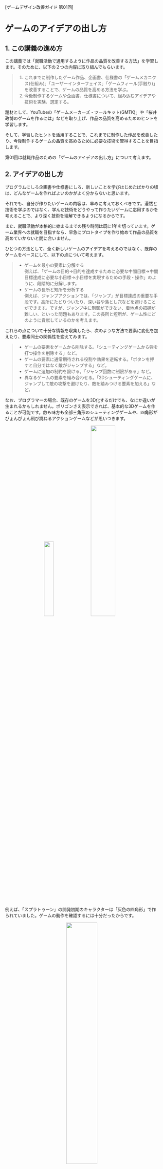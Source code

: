 [ゲームデザイン改善ガイド 第01回]

# ゲームのアイデアの出し方

## 1. この講義の進め方

この講義では「就職活動で通用するように作品の品質を改善する方法」を学習します。そのために、以下の２つの内容に取り組んでもらいます。

>1. これまでに制作したゲーム作品、企画書、仕様書の「ゲームメカニクス(仕組み)」「ユーザーインターフェイス」「ゲームフィール(手触り)」を改善することで、ゲームの品質を高める方法を学ぶ。
>2. 今後制作するゲームや企画書、仕様書について、組み込むアイデアや技術を実験、選定する。

題材として、YouTubeの「ゲームメーカーズ・ツールキット(GMTK)」や「桜井政博のゲームを作るには」などを取り上げ、作品の品質を高めるためのヒントを学習します。

そして、学習したヒントを活用することで、これまでに制作した作品を改善したり、今後制作するゲームの品質を高めるために必要な技術を習得することを目指します。

第01回は就職作品のための「ゲームのアイデアの出し方」について考えます。

<div style="page-break-after: always"></div>

## 2. アイデアの出し方

プログラムにしろ企画書や仕様書にしろ、新しいことを学びはじめたばかりの頃は、どんなゲームを作ればよいのかがよく分からないと思います。

それでも、自分が作りたいゲームの内容は、早めに考えておくべきです。漫然と技術を学ぶのではなく、学んだ技術をどうやって作りたいゲームに応用するかを考えることで、より深く技術を理解できるようになるからです。

また、就職活動が本格的に始まるまでの残り時間は既に1年を切っています。ゲーム業界への就職を目指すなら、早急にプロトタイプを作り始めて作品の品質を高めていかないと間に合いません。

ひとつの方法として、全く新しいゲームのアイデアを考えるのではなく、既存のゲームをベースにして、以下の点について考えます。

>* ゲームを最小の要素に分解する<br>
>例えば、「ゲームの目的→目的を達成するために必要な中間目標→中間目標達成に必要な小目標→小目標を実現するための手段・操作」のように、段階的に分解します。
>* ゲームの長所と短所を分析する<br>
>例えば、ジャンプアクションでは、「ジャンプ」が目標達成の重要な手段です。高所にたどりついたり、深い谷や落とし穴などを避けることができます。ですが、ジャンプ中に制御ができない、着地点の把握が難しい、といった問題もあります。この長所と短所が、ゲーム性にどのように貢献しているのかを考えます。

これらの点について十分な情報を収集したら、次のような方法で要素に変化を加えたり、要素同士の関係性を変えてみます。

>* ゲームの要素をゲームから削除する。「シューティングゲームから弾を打つ操作を削除する」など。
>* ゲームの要素に通常期待される役割や効果を逆転する。「ボタンを押すと自分ではなく敵がジャンプする」など。
>* ゲームに追加の制約を設ける。「ジャンプ回数に制限がある」など。
>* 異なるゲームの要素を組み合わせる。「2Dシューティングゲームに、ジャンプして敵の攻撃を避けたり、敵を踏みつける要素を加える」など。

なお、プログラマーの場合、既存のゲームを3D化するだけでも、なにか違いが生まれるかもしれません。ポリゴンさえ表示できれば、基本的な3Dゲームを作ることが可能です。敵も味方も全部三角形のシューティングゲームや、四角形がぴょんぴょん飛び跳ねるアクションゲームなどが思いつきます。

<p align="center">
<img src="images/rc03/simple_3d_shooting.png" width="25%" />&emsp;<img src="images/rc03/simple_3d_platformer.png" width="40%" />
</p>

例えば、「スプラトゥーン」の開発初期のキャラクターは「灰色の四角形」で作られていました。ゲームの動作を確認するには十分だったからです。

<p align="center">
<img src="images/rc03/photo7.jpg" width="45%" /><br>
<a href="https://www.nintendo.co.jp/wiiu/interview/agmj/vol1/index.html">社長が訊く「Splatoon(スプラトゥーン)」</a>より
</p>

上記の方法は例に過ぎません。現在までに得た知識や経験を使って、過去に作成した企画書や仕様書に要素を付け加えたり、表現を洗練させるだけでも、ひと味違った作品につながる場合があります。

いずれにしても、早めに作りたい作品の内容を決めておくことが重要です。手がかりがない場合は、とりあえず「好きなゲームと同じジャンルのゲーム」を作ってみるのがよいでしょう。

<div style="page-break-after: always"></div>

## 3. ジャンルによる難易度の違い

ゲームを作る難易度は、ゲームジャンルによって大きく異なります。あまり難しいジャンルを選んでしまうと「いつまでたってもゲームが完成しない」ということになりかねません。

以下のリストは、ゲームのジャンルを制作難易度の低い順に並べたものです。ジャンルを決める参考にしてください。

>1. (難易度:易しい) 3Dジャンプアクション
>2. FPS(ファースト・パーソン・シューティング)
>3. TPS(サード・パーソン・シューティング)
>4. RCG(レーシング・ゲーム)
>5. 格闘ゲーム
>6. アクション・アドベンチャー
>7. RPG(ロール・プレイング・ゲーム)
>8. (難易度:難しい)RTS(リアルタイム・ストラテジー)

これはおおよその目安で、どのジャンルであっても簡単に作ろうと思えばいくらでも簡単にできますし、逆に難しくしようと思えばいくらでも難しくできます。

例えば「ジャンプとダッシュを使って、直方体を組み合わせた地形のゴールまでたどり着く3Dジャンプアクション」は、かなり簡単に作れそうです。

しかし、「二段ジャンプ、壁ジャンプ、ダッシュジャンプのような多彩なアクションを駆使することで、複雑な地形と、高度なAIを持つ敵の妨害をくぐり抜けて、ゴールまで辿り着く3Dジャンプアクション」となると、大きく難易度が上がります。

他にも、「それぞれが多彩な技を持つ10人以上のキャラを選択できる3D格闘ゲーム」を作るのは大変そうです。しかし、「キャラが棒人間だけで操作はパンチとガードだけの格闘ゲーム」であれば、もっと簡単に作れるでしょう。

そのため、さきほどのリストは「最低限ゲームとして遊べる程度の内容を作ろうとすると、相対的にこのくらいの難易度になるという目安」くらいに考えてください。例えば、難易度の高いRPGやRTSを最低限遊べるレベルで作るには、プログラムにしろ仕様にしろ、かなりの分量をこなさなくてはならないでしょう。

なお、この時点で決めたジャンルはあとで変えても構いません。開発が進むにつれて「このゲームにふさわしいジャンルを発見したが、それは当初予定していたジャンルとは違う」、というのはよくあることです。

<div style="page-break-after: always"></div>

それから、ほとんどの2Dゲームと比べて、3Dゲームの制作は難易度が一気に上がります。<br>
空間の理解、ベクトルと行列を使った座標の操作など、要求される数学の技術と知識が高くなるからです。

とはいえ、ゲーム会社への就職を目指すなら、3D主体の作品を作らざるを得ません。<br>
一応、「グラフィックスは3Dでゲーム内容は2D」というデザインを選ぶ方法もあります。例えば、次のような内容が考えられます。

>* 横スクロールジャンプアクション(表示は3D)
>* 見下ろし型シューティングゲーム(表示は3D)

つまり、ゲーム性に関わる部分は2Dで、表示だけ3Dにするやりかたです。「スーパーマリオ・ワンダー」や「ソニック・ザ・ヘッジホッグ」のようなゲームが該当します。

もちろん、3D技術の勝負からは半分降りることになるため、普通に作品を完成させるだけでは就職は難しいでしょう。就職するためには「他の候補者より優れた部分が必要」という事実は変えられないからです。

そのため、操作感や演出、敵のアルゴリズムなど、3D以外の部分で技術力をアピールしていく必要があります。「3Dでがんばる」か「その他の技術で超がんばる」かの二択で考えてください。

<div style="page-break-after: always"></div>

## 4. ゲームデザインの再利用

<p align="center">
<img src="images/rc03/26477384_idea.jpg" width="45%" /><br>
<a href="https://www.freepik.com/free-vector/lightbulb-idea-puzzle-team-solving-puzzle-teamwork_26477384.htm">Image by vector4stock</a> on Freepik
</p>

ゲームにおいて「新規性のあるアイデア」は、他のゲームとの差別化要因として非常に重要です。既存のゲームと同じ内容のゲームを買おうと考える人は少ないからです。

しかし、そのゲームが「就職作品」となれば話が違ってきます。ゲーム会社が求める能力は「新規性のあるアイデアを創造する力」だけではなく、「アイデアを適切に仕様やプログラムに落とし込める力」も重要だからです。

そのため、ゲーム会社への就職作品を作る場合は「既存ゲームのアイデアを再利用した作品」も考えに入れてください。ただし、完全な再現を目指すことはおすすめしません。現代のゲームのアイデアには「そのアイデアの実現には十分な経験を必要とする」ものが少なくないからです。

就職作品の重要な目的のひとつは「分からないことを解決する能力を示すこと」ですが、「自分で解決できる範囲を理解していること」も重要です。

「多少分からないところがあるけど、多分作れそう」くらいがちょうどいいアイデアです。<br>
「アイデアを実現する方法が全く思いつかない」場合、そのアイデアは難しすぎます。

選ぶべきアイデアの規模を想像できたら、以下の手順でアイデアを作品に組み込みましょう。

>1. お好みのゲームのアイデアを3つ選ぶ。各アイデアは別のゲームから選んでよい。
>2. 3つのアイデアを作りやすそうな順に並べる。
>3. 一番作りやすいアイデアを再現する。完璧に再現しようとは考えないこと。
>4. 二番目に作りやすいアイデアを再現する。
>5. 三番目に作りやすいアイデアを再現する。

この手順の少なくとも3番まで実行できれば、つまり、一番作りやすいアイデアさえ完成させられれば、とりあえず作品として提出できる状態になります。その後は、二番目、三番目のアイデアを完成させて、作品の完成度を高めていってください。

<div style="page-break-after: always"></div>

## 5. 技術力をアピールできるポイントを加える

ゲームとして面白いアイデアが、技術的にも興味深いものであるとは限りません。特にプログラマーの場合は、ただ面白いだけでなく技術的に挑戦しているアイデアを選ぶべきです。

とはいえ、コンピューターゲームで使われているアイデアというものは、大抵は一定の技術力を必要とします。ですから、どんなアイデアを選んだとしても、そこには何らかの技術的な挑戦が含まれている可能性が高いです。

例えば、1985年に作られた2Dシューティングゲーム「グラディウス」には、プレイヤーの移動に追従し、プレイヤーと同じ攻撃をする「オプション」という装備があります。

<p align="center">
<img src="images/rc03/gradius.png" width="45%" /><br>
[オレンジ色の球体がオプション(グラディウス ©Konami Digital Entertainment)]
</p>

「オプション」を実現するには、「過去のプレイヤーの位置を覚えておき、過去のある時間の位置にオプションを表示する」機能が必要となります。この機能を適切な仕様として書き出したり、プログラムとして再現するにはそれなりの経験が必要です。

オプションは40年以上も前のゲームのアイデアですが、それでもこのような技術的な挑戦が含まれます。

基本的には、挑戦的なアイデアほど、就職活動において強力な武器になります。しかし、あまりに挑戦的すぎるとアイデアを適切に書き上げられなかったり、作成に時間をかけすぎて作品として完成させられなかったりします。

作品が完成しないのでは本末転倒です。目安として、一週間調べても実現方法が分からないアイデアは、<ruby>諦<rt>あきら</rt></ruby>めて他のアイデアに変えてください。

先に述べたように、「多少わからないところがあるけど、多分作れそう」というアイデアがちょうどよいです。

それから、どのようなアイデアを作ったにせよ、就職作品のアピールポイントとして、以下の点をメモしておきましょう。作品に添えるドキュメントを書くときに、これらを書き写して清書してください。

>1. 他の類似したアイデアではなく、そのアイデアを選んだ理由。
>2. アイデアを作品に組み込むうえでぶつかった技術的課題。
>3. 技術的課題を解決した方法。

<pre class="tnmai_assignment">
<strong>【課題】</strong>
プランナー:
<div style="margin-left:1rem;">好きなゲームの要素を分解、分析し、そこから3つ程度の要素を選んでームの1ページ企画書を作成しなさい(文章のみの企画書で構いません)。</div>
プログラマ:
<div style="margin-left:1rem;">好きなゲームの要素を分解、分析し、自分の能力で再現できそうな要素を3つ選んで簡単な企画書にまとめなさい。</div></pre>

>**【参考動画】**<br>
>How to find amazing game ideas - Game Maker's Toolkit
><https://www.youtube.com/watch?v=0m60QbT85Tc>
>
>Making Your First Game: Minimum Viable Product - Scope Small, Start Right - Extra Credits<br>
><https://www.youtube.com/watch?v=UvCri1tqIxQ>
>
>分解、考察、再構築 - 桜井政博のゲームを作るには
><https://www.youtube.com/watch?v=pxhQ1dtikJ0>
